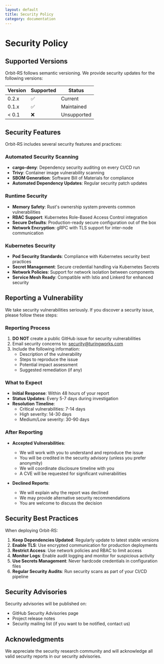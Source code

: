 ```yaml
---
layout: default
title: Security Policy
category: documentation
---
```


# Security Policy

## Supported Versions

Orbit-RS follows semantic versioning. We provide security updates for the following versions:

| Version | Supported          | Status      |
| ------- | ------------------ | ----------- |
| 0.2.x   | :white_check_mark: | Current     |
| 0.1.x   | :white_check_mark: | Maintained  |
| < 0.1   | :x:                | Unsupported |

## Security Features

Orbit-RS includes several security features and practices:

### Automated Security Scanning

- **cargo-deny**: Dependency security auditing on every CI/CD run
- **Trivy**: Container image vulnerability scanning
- **SBOM Generation**: Software Bill of Materials for compliance
- **Automated Dependency Updates**: Regular security patch updates

### Runtime Security

- **Memory Safety**: Rust's ownership system prevents common vulnerabilities
- **RBAC Support**: Kubernetes Role-Based Access Control integration
- **Secure Defaults**: Production-ready secure configuration out of the box
- **Network Encryption**: gRPC with TLS support for inter-node communication

### Kubernetes Security

- **Pod Security Standards**: Compliance with Kubernetes security best practices
- **Secret Management**: Secure credential handling via Kubernetes Secrets
- **Network Policies**: Support for network isolation between components
- **Service Mesh Ready**: Compatible with Istio and Linkerd for enhanced security

## Reporting a Vulnerability

We take security vulnerabilities seriously. If you discover a security issue, please follow these steps:

### Reporting Process

1. **DO NOT** create a public GitHub issue for security vulnerabilities
2. Email security concerns to: [security@turingworks.com](mailto:security@turingworks.com)
3. Include the following information:
   - Description of the vulnerability
   - Steps to reproduce the issue
   - Potential impact assessment
   - Suggested remediation (if any)

### What to Expect

- **Initial Response**: Within 48 hours of your report
- **Status Updates**: Every 5-7 days during investigation
- **Resolution Timeline**: 
  - Critical vulnerabilities: 7-14 days
  - High severity: 14-30 days
  - Medium/Low severity: 30-90 days

### After Reporting

- **Accepted Vulnerabilities**: 
  - We will work with you to understand and reproduce the issue
  - You will be credited in the security advisory (unless you prefer anonymity)
  - We will coordinate disclosure timeline with you
  - A CVE will be requested for significant vulnerabilities

- **Declined Reports**:
  - We will explain why the report was declined
  - We may provide alternative security recommendations
  - You are welcome to discuss the decision

## Security Best Practices

When deploying Orbit-RS:

1. **Keep Dependencies Updated**: Regularly update to latest stable versions
2. **Enable TLS**: Use encrypted communication for production deployments
3. **Restrict Access**: Use network policies and RBAC to limit access
4. **Monitor Logs**: Enable audit logging and monitor for suspicious activity
5. **Use Secrets Management**: Never hardcode credentials in configuration files
6. **Regular Security Audits**: Run security scans as part of your CI/CD pipeline

## Security Advisories

Security advisories will be published on:
- GitHub Security Advisories page
- Project release notes
- Security mailing list (if you want to be notified, contact us)

## Acknowledgments

We appreciate the security research community and will acknowledge all valid security reports in our security advisories.
